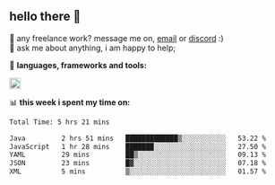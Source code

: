 ## hello there 👋

💼 any freelance work? message me on, [email](mailto:pierok420@gmail.com) or [discord](https://discord.com/users/577571414186393661/) :)\
💬 ask me about anything, i am happy to help;

🌸 **languages, frameworks and tools:**  

<img height="20" src="https://simpleskill.icons.workers.dev/svg/?i=javascript,typescript,node.js,html5,css3,react,next.js,kotlin,npm,docker,mysql,redis,mongodb">

📊 **this week i spent my time on:**
<!--START_SECTION:waka-->

```txt
Total Time: 5 hrs 21 mins

Java         2 hrs 51 mins   █████████████▒░░░░░░░░░░░   53.22 %
JavaScript   1 hr 28 mins    ███████░░░░░░░░░░░░░░░░░░   27.50 %
YAML         29 mins         ██▒░░░░░░░░░░░░░░░░░░░░░░   09.13 %
JSON         23 mins         █▓░░░░░░░░░░░░░░░░░░░░░░░   07.18 %
XML          5 mins          ▒░░░░░░░░░░░░░░░░░░░░░░░░   01.57 %
```

<!--END_SECTION:waka-->
